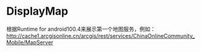 # DisplayMap
根据Runtime for android100.4来展示第一个地图服务，例如：http://cache1.arcgisonline.cn/arcgis/rest/services/ChinaOnlineCommunity_Mobile/MapServer




